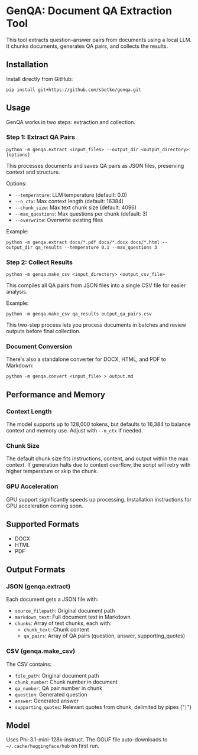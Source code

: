# GenQA: Document QA Extraction Tool

This tool extracts question-answer pairs from documents using a local LLM. It chunks documents, generates QA pairs, and collects the results.

## Installation

Install directly from GitHub:

```
pip install git+https://github.com/sbetko/genqa.git
```

## Usage

GenQA works in two steps: extraction and collection.

### Step 1: Extract QA Pairs

```
python -m genqa.extract <input_files> --output_dir <output_directory> [options]
```

This processes documents and saves QA pairs as JSON files, preserving context and structure.

Options:
- `--temperature`: LLM temperature (default: 0.0)
- `--n_ctx`: Max context length (default: 16384)
- `--chunk_size`: Max text chunk size (default: 4096)
- `--max_questions`: Max questions per chunk (default: 3)
- `--overwrite`: Overwrite existing files

Example:
```
python -m genqa.extract docs/*.pdf docs/*.docx docs/*.html --output_dir qa_results --temperature 0.1 --max_questions 3
```

### Step 2: Collect Results

```
python -m genqa.make_csv <input_directory> <output_csv_file>
```

This compiles all QA pairs from JSON files into a single CSV file for easier analysis.

Example:
```
python -m genqa.make_csv qa_results output_qa_pairs.csv
```

This two-step process lets you process documents in batches and review outputs before final collection.

### Document Conversion

There's also a standalone converter for DOCX, HTML, and PDF to Markdown:

```
python -m genqa.convert <input_file> > output.md
```

## Performance and Memory

### Context Length

The model supports up to 128,000 tokens, but defaults to 16,384 to balance context and memory use. Adjust with `--n_ctx` if needed.

### Chunk Size

The default chunk size fits instructions, content, and output within the max context. If generation halts due to context overflow, the script will retry with higher temperature or skip the chunk.

### GPU Acceleration

GPU support significantly speeds up processing. Installation instructions for GPU acceleration coming soon.

## Supported Formats

- DOCX
- HTML
- PDF

## Output Formats

### JSON (genqa.extract)

Each document gets a JSON file with:
- `source_filepath`: Original document path
- `markdown_text`: Full document text in Markdown
- `chunks`: Array of text chunks, each with:
  - `chunk_text`: Chunk content
  - `qa_pairs`: Array of QA pairs (question, answer, supporting_quotes)

### CSV (genqa.make_csv)

The CSV contains:
- `file_path`: Original document path
- `chunk_number`: Chunk number in document
- `qa_number`: QA pair number in chunk
- `question`: Generated question
- `answer`: Generated answer
- `supporting_quotes`: Relevant quotes from chunk, delimited by pipes ("`|`")

## Model

Uses Phi-3.1-mini-128k-instruct. The GGUF file auto-downloads to `~/.cache/huggingface/hub` on first run.